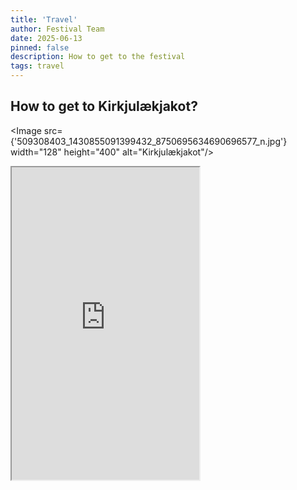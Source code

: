 ```yaml
---
title: 'Travel'
author: Festival Team
date: 2025-06-13
pinned: false
description: How to get to the festival
tags: travel
---
```


<script>
    import { base } from '$app/paths'
    import Action from '$lib/Action.svelte'
    import Button from '$lib/Button.svelte'
    import Image from  '$lib/Image.svelte'
    import IFrame from '$lib/IFrame.svelte'
</script>

## How to get to Kirkjulækjakot?

<Image
  src={'509308403_1430855091399432_8750695634690696577_n.jpg'}
  width="128"
  height="400"
  alt="Kirkjulækjakot"/>

<IFrame
  src="https://ja.is/webapi/kort/?lat=63.738306&lon=-20.029511&nz=16.84&layer=map"
  title="Example Site"
  height="500px"
  allow="fullscreen"
  allowfullscreen
/>

<Action>
    <Button href="https://ja.is/kort/?nz=16.84&q=&layer=map&lat=63.738306&lon=-20.029511">Lækjartún Farm on Já.is</Button>
</Action>

The festival site is in a lovely location, approximately 1 hour 45 minutes drive from the capital area, but there’s still not public transport all the way up to the festival site.  We have therefore arranged for a festival bus.  Note that the festival bus is cheaper than public transportation.

If you are arriving to Iceland by ferry (Smyril line to Seyðisfjörður), then let us know by email, and we can put you in touch with others traveling with the same ferry to the festival.  A ferry is leaving from Hirtshals Denmark on the 5th of August and arriving 7th August at 8:30 and would be convenient for those that want to travel to the festival through Denmark.  There is lack of public transportation from Seyðisfjörður to Hvolsvöllur, but it is possible to bring a private car to the ferry or hitch-hike to the festival from Seyðisfjörður.


## Festival bus

On Thursday we have arranged for a big bus to pick up people from Reykjavík and from Hvolsvöllur (the closest public transportation from the festival site).  There’ll also be a stop on the way in the farm Lækjartún.

On Sunday there’ll also be a bus that will pick up people from the festival site and stop in both Hvolsvöllur and Reykjavík.

Prices for bus:

| Time  | Date         | Origin         | Destination     | Adults Price | Kids Price (0-15) |
|-------|--------------|----------------|-----------------|----------------|-------------------|
| 12:00 | 7th Aug | Reykjavík      | Festival   | 8,000 ISK      | 4,000 ISK         |
| 16:00 | 7th Aug | Hvolsvöllur    | Festival   | 3,000 ISK      | 1,500 ISK         |
| 15:00 | 10th Aug   | Festival  | Reykjavík       | 6,500 ISK      | 3,250 ISK         |
| 15:00 | 10th Aug   | Festival  | Hvolsvöllur     | 3,000 ISK      | 1,500 ISK         |


## Tour to Lækjartún Farm

Lækjarkot is the first farm in Iceland to be run with Holistic Management, and they have been leading the way for other farms in Iceland to transform their farming techniques.  They have pastures with grazing of cattle, sheep and chickens.  They also grow vegetables in hugelkultur beds.  Alongside the farming they also run a mini mill for making wool yarn. 

On the way from Reykjavík to the festival site the bus will stop in this farm and we’ll get a tour around the farm and wool minimill.  

Festival participants that arrive in a private car can also participate in the tour, and they then arrive to the Lækjarkot location at 14:00 on 7th August.

<Action>
    <Button href="https://ja.is/kort/?nz=16.84&q=&layer=map&lat=63.738306&lon=-20.029511">Lækjartún Farm on Já.is</Button>
</Action>


<Image
  src={'122469480_2790641924483713_4012775317853396885_n.jpg'}
  height="400"
  alt="My image text description"/>

<Image
  src={'481020081_4003212209893339_9111826307939688288_n.jpg'}
  height="400"
  alt="My image text description"/>
  
